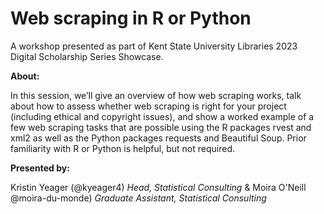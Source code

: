 # Web scraping in R or Python
A workshop presented as part of Kent State University Libraries 2023 Digital Scholarship Series Showcase.

**About:**

In this session, we’ll give an overview of how web scraping works, talk about how to assess whether web scraping is right for your project (including ethical and copyright issues), and show a worked example of a few web scraping tasks that are possible using the R packages rvest and xml2 as well as the Python packages requests and Beautiful Soup. Prior familiarity with R or Python is helpful, but not required.

**Presented by:**

Kristin Yeager (@kyeager4) *Head, Statistical Consulting* &
Moira O'Neill @moira-du-monde) *Graduate Assistant, Statistical Consulting*
